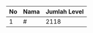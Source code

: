 | No | Nama            | Jumlah Level |
|----|-----------------|--------------|
| 1  | #    |    2118        |
